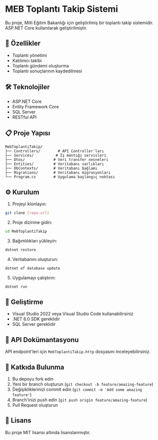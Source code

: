 # MEB Toplantı Takip Sistemi

Bu proje, Milli Eğitim Bakanlığı için geliştirilmiş bir toplantı takip sistemidir. ASP.NET Core kullanılarak geliştirilmiştir.

## 🚀 Özellikler

- Toplantı yönetimi
- Katılımcı takibi
- Toplantı gündemi oluşturma
- Toplantı sonuçlarının kaydedilmesi

## 🛠️ Teknolojiler

- ASP.NET Core
- Entity Framework Core
- SQL Server
- RESTful API

## 📋 Proje Yapısı

```
MebToplantiTakip/
├── Controllers/        # API Controller'ları
├── Services/          # İş mantığı servisleri
├── Dtos/             # Veri transfer nesneleri
├── Entities/         # Veritabanı varlıkları
├── DbContexts/       # Veritabanı bağlamı
├── Migrations/       # Veritabanı migrasyonları
└── Program.cs        # Uygulama başlangıç noktası
```

## ⚙️ Kurulum

1. Projeyi klonlayın:
```bash
git clone [repo-url]
```

2. Proje dizinine gidin:
```bash
cd MebToplantiTakip
```

3. Bağımlılıkları yükleyin:
```bash
dotnet restore
```

4. Veritabanını oluşturun:
```bash
dotnet ef database update
```

5. Uygulamayı çalıştırın:
```bash
dotnet run
```

## 🔧 Geliştirme

- Visual Studio 2022 veya Visual Studio Code kullanabilirsiniz
- .NET 6.0 SDK gereklidir
- SQL Server gereklidir

## 📝 API Dokümantasyonu

API endpoint'leri için `MebToplantiTakip.http` dosyasını inceleyebilirsiniz.

## 🤝 Katkıda Bulunma

1. Bu depoyu fork edin
2. Yeni bir branch oluşturun (`git checkout -b feature/amazing-feature`)
3. Değişikliklerinizi commit edin (`git commit -m 'Add some amazing feature'`)
4. Branch'inizi push edin (`git push origin feature/amazing-feature`)
5. Pull Request oluşturun

## 📄 Lisans

Bu proje MIT lisansı altında lisanslanmıştır. 